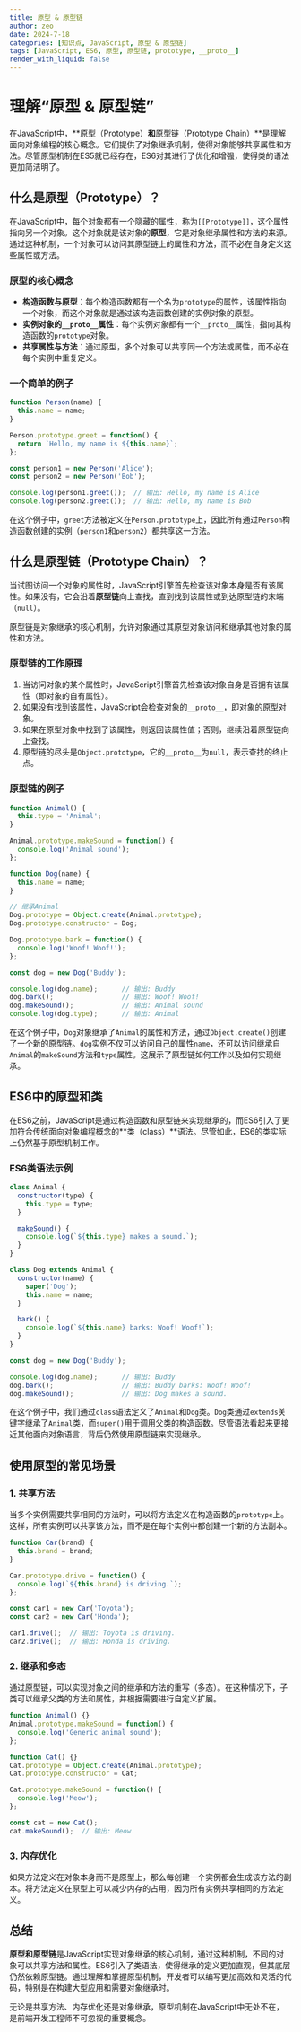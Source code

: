 ```yaml
---
title: 原型 & 原型链
author: zeo
date: 2024-7-18
categories: [知识点, JavaScript, 原型 & 原型链]
tags: [JavaScript, ES6, 原型, 原型链, prototype, __proto__]
render_with_liquid: false
---
```


# 理解“原型 & 原型链”

在JavaScript中，**原型（Prototype）**和**原型链（Prototype Chain）**是理解面向对象编程的核心概念。它们提供了对象继承机制，使得对象能够共享属性和方法。尽管原型机制在ES5就已经存在，ES6对其进行了优化和增强，使得类的语法更加简洁明了。

## 什么是原型（Prototype）？

在JavaScript中，每个对象都有一个隐藏的属性，称为`[[Prototype]]`，这个属性指向另一个对象。这个对象就是该对象的**原型**，它是对象继承属性和方法的来源。通过这种机制，一个对象可以访问其原型链上的属性和方法，而不必在自身定义这些属性或方法。

### 原型的核心概念

- **构造函数与原型**：每个构造函数都有一个名为`prototype`的属性，该属性指向一个对象，而这个对象就是通过该构造函数创建的实例对象的原型。
- **实例对象的`__proto__`属性**：每个实例对象都有一个`__proto__`属性，指向其构造函数的`prototype`对象。
- **共享属性与方法**：通过原型，多个对象可以共享同一个方法或属性，而不必在每个实例中重复定义。

### 一个简单的例子

```javascript
function Person(name) {
  this.name = name;
}

Person.prototype.greet = function() {
  return `Hello, my name is ${this.name}`;
};

const person1 = new Person('Alice');
const person2 = new Person('Bob');

console.log(person1.greet());  // 输出: Hello, my name is Alice
console.log(person2.greet());  // 输出: Hello, my name is Bob
```

在这个例子中，`greet`方法被定义在`Person.prototype`上，因此所有通过`Person`构造函数创建的实例（`person1`和`person2`）都共享这一方法。

## 什么是原型链（Prototype Chain）？

当试图访问一个对象的属性时，JavaScript引擎首先检查该对象本身是否有该属性。如果没有，它会沿着**原型链**向上查找，直到找到该属性或到达原型链的末端（`null`）。

原型链是对象继承的核心机制，允许对象通过其原型对象访问和继承其他对象的属性和方法。

### 原型链的工作原理

1. 当访问对象的某个属性时，JavaScript引擎首先检查该对象自身是否拥有该属性（即对象的自有属性）。
2. 如果没有找到该属性，JavaScript会检查对象的`__proto__`，即对象的原型对象。
3. 如果在原型对象中找到了该属性，则返回该属性值；否则，继续沿着原型链向上查找。
4. 原型链的尽头是`Object.prototype`，它的`__proto__`为`null`，表示查找的终止点。

### 原型链的例子

```javascript
function Animal() {
  this.type = 'Animal';
}

Animal.prototype.makeSound = function() {
  console.log('Animal sound');
};

function Dog(name) {
  this.name = name;
}

// 继承Animal
Dog.prototype = Object.create(Animal.prototype);
Dog.prototype.constructor = Dog;

Dog.prototype.bark = function() {
  console.log('Woof! Woof!');
};

const dog = new Dog('Buddy');

console.log(dog.name);      // 输出: Buddy
dog.bark();                 // 输出: Woof! Woof!
dog.makeSound();            // 输出: Animal sound
console.log(dog.type);      // 输出: Animal
```

在这个例子中，`Dog`对象继承了`Animal`的属性和方法，通过`Object.create()`创建了一个新的原型链。`dog`实例不仅可以访问自己的属性`name`，还可以访问继承自`Animal`的`makeSound`方法和`type`属性。这展示了原型链如何工作以及如何实现继承。

## ES6中的原型和类

在ES6之前，JavaScript是通过构造函数和原型链来实现继承的，而ES6引入了更加符合传统面向对象编程概念的**类（class）**语法。尽管如此，ES6的类实际上仍然基于原型机制工作。

### ES6类语法示例

```javascript
class Animal {
  constructor(type) {
    this.type = type;
  }

  makeSound() {
    console.log(`${this.type} makes a sound.`);
  }
}

class Dog extends Animal {
  constructor(name) {
    super('Dog');
    this.name = name;
  }

  bark() {
    console.log(`${this.name} barks: Woof! Woof!`);
  }
}

const dog = new Dog('Buddy');

console.log(dog.name);      // 输出: Buddy
dog.bark();                 // 输出: Buddy barks: Woof! Woof!
dog.makeSound();            // 输出: Dog makes a sound.
```

在这个例子中，我们通过`class`语法定义了`Animal`和`Dog`类。`Dog`类通过`extends`关键字继承了`Animal`类，而`super()`用于调用父类的构造函数。尽管语法看起来更接近其他面向对象语言，背后仍然使用原型链来实现继承。

## 使用原型的常见场景

### 1. **共享方法**
   当多个实例需要共享相同的方法时，可以将方法定义在构造函数的`prototype`上。这样，所有实例可以共享该方法，而不是在每个实例中都创建一个新的方法副本。

   ```javascript
   function Car(brand) {
     this.brand = brand;
   }

   Car.prototype.drive = function() {
     console.log(`${this.brand} is driving.`);
   };

   const car1 = new Car('Toyota');
   const car2 = new Car('Honda');

   car1.drive();  // 输出: Toyota is driving.
   car2.drive();  // 输出: Honda is driving.
   ```

### 2. **继承和多态**
   通过原型链，可以实现对象之间的继承和方法的重写（多态）。在这种情况下，子类可以继承父类的方法和属性，并根据需要进行自定义扩展。

   ```javascript
   function Animal() {}
   Animal.prototype.makeSound = function() {
     console.log('Generic animal sound');
   };

   function Cat() {}
   Cat.prototype = Object.create(Animal.prototype);
   Cat.prototype.constructor = Cat;

   Cat.prototype.makeSound = function() {
     console.log('Meow');
   };

   const cat = new Cat();
   cat.makeSound();  // 输出: Meow
   ```

### 3. **内存优化**
   如果方法定义在对象本身而不是原型上，那么每创建一个实例都会生成该方法的副本。将方法定义在原型上可以减少内存的占用，因为所有实例共享相同的方法定义。

## 总结

**原型和原型链**是JavaScript实现对象继承的核心机制，通过这种机制，不同的对象可以共享方法和属性。ES6引入了类语法，使得继承的定义更加直观，但其底层仍然依赖原型链。通过理解和掌握原型机制，开发者可以编写更加高效和灵活的代码，特别是在构建大型应用和需要对象继承时。

无论是共享方法、内存优化还是对象继承，原型机制在JavaScript中无处不在，是前端开发工程师不可忽视的重要概念。